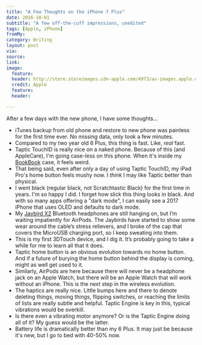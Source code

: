 ```yaml
---
title: "A Few Thoughts on the iPhone 7 Plus"
date: 2016-10-01
subtitle: "A few off-the-cuff impressions, unedited"
tags: [Apple, iPhone]
fromMy: 
category: Writing
layout: post
via: 
source: 
link: 
image:
  feature: 
  header: http://store.storeimages.cdn-apple.com/4973/as-images.apple.com/is/image/AppleInc/aos/published/images/i/ph/iphone7/plus/iphone7-plus-black-select-2016_AV3?wid=1290&hei=532&fmt=jpeg&qlt=80&op_sharpen=0&resMode=bicub&op_usm=0.5,0.5,0,0&iccEmbed=0&layer=comp&.v=1472430091187
  credit: Apple
  feature:
  header:

---
```


After a few days with the new phone, I have some thoughts...

<!-- more -->

- iTunes backup from old phone and restore to new phone was painless for the first time ever. No missing data, only took a few minutes. 
- Compared to my two year old 6 Plus, this thing is fast. Like, _real_ fast. 
- Taptic TouchID is really nice on a naked phone. Because of this (and AppleCare), I'm going case-less on this phone.  When it's inside my [BookBook](http://amzn.to/2d6s7tK) case, it feels weird. 
- That being said, even after only a day of using Taptic TouchID, my iPad Pro's home button feels mushy now. I _think_ I may like Taptic better than physical. 
- I went black (regular black, not Scratchtastic Black) for the first time in years. I'm so happy I did. I forget how slick this thing looks in black. And with so many apps offering a "dark mode", I can easily see a 2017 iPhone that uses OLED and defaults to dark mode. 
- My [Jaybird X2](http://amzn.to/2d2AlXT) Bluetooth headphones are still hanging on, but I’m waiting impatiently for AirPods. The Jaybirds have started to show some wear around the cable’s stress relievers, and I broke of the cap that covers the MicroUSB charging port, so I keep sweating into them.
- This is my first 3DTouch device, and I dig it. It’s probably going to take a while for me to learn all that it does.
- Taptic home button is an obvious evolution towards no home button. And if a future of burying the home button behind the display is coming, might as well get used to it.
- Similarly, AirPods are here because there will never be a headphone jack on an Apple Watch, but there will be an Apple Watch that will work without an iPhone. This is the next step in the wireless evolution. 
- The haptics are really nice. Little bumps here and there to denote deleting things, moving things, flipping switches, or reaching the limits of lists are really subtle and helpful. Taptic Engine is key in this, typical vibrations would be overkill. 
- Is there even a vibrating motor anymore? Or is the Taptic Engine doing all of it? My guess would be the latter. 
- Battery life is dramatically better than my 6 Plus. It may just be because it's new, but I go to bed with 40-50% now. 




<!-- #Apple, #iPhone -->
